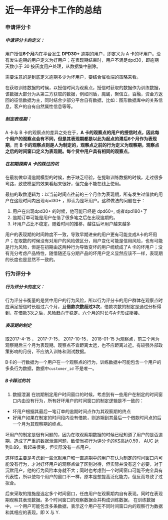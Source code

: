 # 近一年评分卡工作的总结
### 申请评分卡
##### 申请评分卡的定义：
用户授信**6个月**内在平台发生 **DPD30+** 逾期的用户，即定义为 A 卡的坏用户。没有发生逾期的用户定义为好用户；在表现期结束时，用户不满足dpd30，即逾期天数小于 30 按灰度用户处理，从数据集中删除。

需要注意的是到底定义逾期多少为坏用户，要结合催收端的策略来看。

在获取训练数据的时候，以授信时间为观察点，授信时获取的数据作为训练数据，该数据大部分为从第三方获取的数据，例如同盾，魔蝎，聚信立，百融，资金方返回的征信数据为主，同时结合少部分平台自有数据，比如：图形数据库中的关系信息，客户的自有自然属性信息等等。

##### 制定表现期：
A 卡与 B 卡的观察点的差异之处在于，**A 卡的观察点的用户的授信时点，因此每个用户的观察点会有不同，但是其表现期都是以此为起点的滞后6个月作为表现期**。而 **B 卡的观察点则是人为制定的，观察点之前的行为定义为观察期，观察点之后的时间窗口定义为表现期。每个贷中用户具有相同的观察点**。

##### 在初期探索 A 卡的踩过的坑
在最初做申请逾期模型的时候，由于缺乏经验，在提取训练数据的时候，走过很多弯路，致使模型的效果看起来很好，但完全不能在线上使用。

最初的取数逻辑为：以当前时间点往前的三个月作为表现期，所有发生过借款的用户在这段时间内出现dpd30+ ，即认为是坏用户。这种做法的问题在于：
1. 用户在出现dpd30+ 的时候，他可能已经是 dpd60+, 或者dpd180+了
2. 逾期订单可能是用户在借了很多笔之后在出现逾期的。
3. 坏用户占比不稳定，随着时间的推移，越往后坏用户越来越多

用户的表现期的时间跨度不一致，导致早期进来的用户更有可能变成A卡的坏用户；在取数的时候没有对用户的风险做区分，用户变化可能是信用风险，也有可能是行为风险，但是在初期由这两种行为导致变坏的用户统统成了A 卡的坏用户；没有充分考虑产品特性，随借随还与分期产品的坏用户定义显然应该不一样，表现期的长度也是显然不一致的。


### 行为评分卡
##### 行为评分卡的定义：
行为评分卡衡量的是贷中用户的行为风险，所以行为评分卡的用户群体在观察点时应满足授信时长超过六个月，且**借款次数超过3次**，借款次数的制定是通过分析得到，在借款3次之后，风险趋向于稳定。六个月的时长与A卡形成衔接。

##### 表现期的制定
取2017-4-15 ， 2017-7-15， 2017-10-15， 2018-01-15 为观察点，前三个月为观察期后三个月为表现期。观察点不宜距离太远，也不应距离过近。有较强外部政策影响的月份，不应纳入训练和测试数据。

B卡的一行数据为一个用户在一个观察点的行为，训练数据中可能包含一个用户的多条行为数据，数据中`customer_id` 不是唯一。

##### B卡踩过的坑
1. 数据泄漏
在初期制定用户时间窗口的时候，考虑到有一些用户在制定的时间窗口内由没有行为，所有好坏用户的时间窗口的制定逻辑是不一致的：
* 坏用户根据其最后一笔订单的逾期时间点作为其观察期的终点
* 好用户如果在制定的时间段内没有借款，则追朔到其最后一个借款时间点的后一个月为其观察期的终点。

坏用户的制定是很有问题的，因为在取观察期数据的时候已经知道了用户的是否逾期，造成了严重的数据泄漏问题，致使当初行为评分卡的KS高达0.59， AUC 达到0.89，看起来很美，但实际没有一点用户。

这样取主要是考虑到一些沉默用户和一直逾期中的用户在认为制定的时间窗口内可能没有行为，才对好坏用户的观察点做了区别对待，但实际并没有这个必要，对于沉默用户，他的行为风险本身就不大；同时也考虑到一个时间窗口可能不完全具有代表性，所以使每个用户的窗口不一样，原本是想提高泛化能力，但反而导致了过拟合。

后来采取的措施是选定多个时间窗口，任由用户在观察期内自有表现。同时在表现期观察其表现数据。多个时间窗口的观察数据合并构成训练数据， 在训练数据中，一个用户可能包含多条数据，表示这个用户在不同时间窗口内的观察行为数据和其相应的表现。即 X 与 Y.